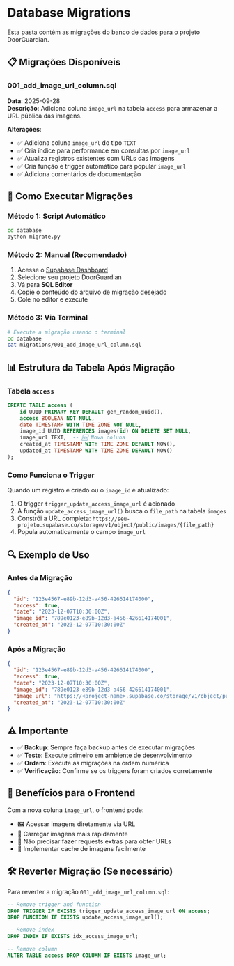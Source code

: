 # Database Migrations

Esta pasta contém as migrações do banco de dados para o projeto DoorGuardian.

## 📋 Migrações Disponíveis

### 001_add_image_url_column.sql

**Data**: 2025-09-28  
**Descrição**: Adiciona coluna `image_url` na tabela `access` para armazenar a URL pública das imagens.

**Alterações**:

- ✅ Adiciona coluna `image_url` do tipo `TEXT`
- ✅ Cria índice para performance em consultas por `image_url`
- ✅ Atualiza registros existentes com URLs das imagens
- ✅ Cria função e trigger automático para popular `image_url`
- ✅ Adiciona comentários de documentação

## 🚀 Como Executar Migrações

### Método 1: Script Automático

```bash
cd database
python migrate.py
```

### Método 2: Manual (Recomendado)

1. Acesse o [Supabase Dashboard](https://supabase.com/dashboard)
2. Selecione seu projeto DoorGuardian
3. Vá para **SQL Editor**
4. Copie o conteúdo do arquivo de migração desejado
5. Cole no editor e execute

### Método 3: Via Terminal

```bash
# Execute a migração usando o terminal
cd database
cat migrations/001_add_image_url_column.sql
```

## 📊 Estrutura da Tabela Após Migração

### Tabela `access`

```sql
CREATE TABLE access (
    id UUID PRIMARY KEY DEFAULT gen_random_uuid(),
    access BOOLEAN NOT NULL,
    date TIMESTAMP WITH TIME ZONE NOT NULL,
    image_id UUID REFERENCES images(id) ON DELETE SET NULL,
    image_url TEXT,  -- 🆕 Nova coluna
    created_at TIMESTAMP WITH TIME ZONE DEFAULT NOW(),
    updated_at TIMESTAMP WITH TIME ZONE DEFAULT NOW()
);
```

### Como Funciona o Trigger

Quando um registro é criado ou o `image_id` é atualizado:

1. O trigger `trigger_update_access_image_url` é acionado
2. A função `update_access_image_url()` busca o `file_path` na tabela `images`
3. Constrói a URL completa: `https://seu-projeto.supabase.co/storage/v1/object/public/images/{file_path}`
4. Popula automaticamente o campo `image_url`

## 🔍 Exemplo de Uso

### Antes da Migração

```json
{
  "id": "123e4567-e89b-12d3-a456-426614174000",
  "access": true,
  "date": "2023-12-07T10:30:00Z",
  "image_id": "789e0123-e89b-12d3-a456-426614174001",
  "created_at": "2023-12-07T10:30:00Z"
}
```

### Após a Migração

```json
{
  "id": "123e4567-e89b-12d3-a456-426614174000",
  "access": true,
  "date": "2023-12-07T10:30:00Z",
  "image_id": "789e0123-e89b-12d3-a456-426614174001",
  "image_url": "https://<project-name>.supabase.co/storage/v1/object/public/images/access_images/uuid-name.jpg",
  "created_at": "2023-12-07T10:30:00Z"
}
```

## ⚠️ Importante

- ✅ **Backup**: Sempre faça backup antes de executar migrações
- ✅ **Teste**: Execute primeiro em ambiente de desenvolvimento
- ✅ **Ordem**: Execute as migrações na ordem numérica
- ✅ **Verificação**: Confirme se os triggers foram criados corretamente

## 📱 Benefícios para o Frontend

Com a nova coluna `image_url`, o frontend pode:

- 🖼️ Acessar imagens diretamente via URL
- 🚀 Carregar imagens mais rapidamente
- 🔄 Não precisar fazer requests extras para obter URLs
- 📱 Implementar cache de imagens facilmente

## 🛠️ Reverter Migração (Se necessário)

Para reverter a migração `001_add_image_url_column.sql`:

```sql
-- Remove trigger and function
DROP TRIGGER IF EXISTS trigger_update_access_image_url ON access;
DROP FUNCTION IF EXISTS update_access_image_url();

-- Remove index
DROP INDEX IF EXISTS idx_access_image_url;

-- Remove column
ALTER TABLE access DROP COLUMN IF EXISTS image_url;
```
